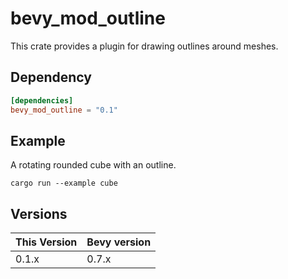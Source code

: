 # bevy_mod_outline

This crate provides a plugin for drawing outlines around meshes.

## Dependency

```toml
[dependencies]
bevy_mod_outline = "0.1"
```

## Example

A rotating rounded cube with an outline.

```shell
cargo run --example cube
```

## Versions

| This Version | Bevy version |
|--------------|--------------|
| 0.1.x        | 0.7.x        |
